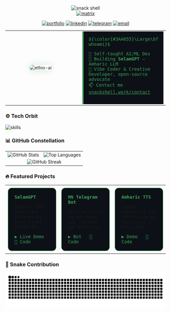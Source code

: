 <div align="center">
  <img src="https://capsule-render.vercel.app/api?type=transparent&fontColor=3AA655&fontSize=70&fontAlignY=45&text=SNACK%20SHELL&stroke=3AA655&strokeWidth=2&height=180&color=0D1117&animation=scaleIn" alt="snack shell"/>
</div>



<div align="center">
  <a href="https://git.io/typing-svg">
    <img src="https://readme-typing-svg.demolab.com?font=JetBrains+Mono&size=24&duration=2500&pause=1000&color=3AA655&center=true&vCenter=true&width=700&lines=AI%20Engineer%20%7C%20Ethiopia%20%F0%9F%87%AA%F0%9F%87%B9;Building%20SelamGPT%20%7C%20Amharic%20LLM;Open-source%20Advocate%20%7C%20Python%20Ninja" alt="matrix"/>
  </a>
</div>



<p align="center">
  <a href="https://snackshell.work"><img src="https://img.shields.io/badge/🌐_snackshell.work-0D1117?style=for-the-badge&logo=vercel&logoColor=3AA655" alt="portfolio"></a>
  <a href="https://linkedin.com/in/snackshell"><img src="https://img.shields.io/badge/LinkedIn-0D1117?style=for-the-badge&logo=linkedin&logoColor=3AA655" alt="linkedin"></a>
  <a href="https://t.me/snackshell"><img src="https://img.shields.io/badge/Telegram-0D1117?style=for-the-badge&logo=telegram&logoColor=3AA655" alt="telegram"></a>
  <a href="mailto:solomonadonay2@gmail.com"><img src="https://img.shields.io/badge/Email-0D1117?style=for-the-badge&logo=gmail&logoColor=3AA655" alt="email"></a>
</p>



<div align="center">
  <table width="100%" style="border-collapse:collapse;">
    <tr>
      <td width="45%" align="center">
        <img src="https://user-images.githubusercontent.com/74038190/212748830-4c709398-a386-4761-84d7-9e10b98fbe6e.gif"
             width="260"
             style="border-radius:12px; box-shadow:0 0 20px #3AA65540;"
             alt="ethio-ai"/>
      </td>
      <td width="55%" style="padding-left:20px;">
        <div style="font-family:'JetBrains Mono', monospace; color:#3AA655; background:#0D1117; border-left:4px solid #3AA655; padding:16px;">
          ${\color{#3AA655}\Large\bf whoami}$
          <ul style="list-style:none; padding:0;">
            <li>🔭 Self-taught AI/ML Dev</li>
            <li>🌱 Building <strong>SelamGPT</strong> – Amharic LLM</li>
            <li>📝 Vibe Coder & Creative Developer, open-source advocate</li>
            <li>📫 Contact me <a href="https://snackshell.work/contact" style="color:#3AA655;">snackshell.work/contact</a></li>
          </ul>
        </div>
      </td>
    </tr>
  </table>
</div>



<h3>⚙️ Tech Orbit</h3>
<div>
  <img src="https://skillicons.dev/icons?i=py,tensorflow,pytorch,fastapi,flask,js,ts,react,nextjs,nodejs,mongodb,postgres,docker,githubactions&perline=10" alt="skills" width="500"/>
</div>


<h3>📊 GitHub Constellation</h3>
<div align="center">
<table border="0" cellpadding="0" cellspacing="0">
  <tr>
    <td valign="top">
      <img src="https://github-readme-stats.vercel.app/api?username=snackshell&show_icons=true&theme=vue-dark&hide_border=true&include_all_commits=true&count_private=true" alt="GitHub Stats"/>
    </td>
    <td valign="top">
      <img src="https://github-readme-stats.vercel.app/api/top-langs/?username=snackshell&layout=compact&theme=vue-dark&hide_border=true&langs_count=10" alt="Top Languages"/>
    </td>
  </tr>
  <tr>
    <td colspan="2" align="center">
      <img width="100%" src="https://streak-stats.demolab.com/?user=snackshell&theme=github-dark&hide_border=true" alt="GitHub Streak"/>
    </td>
  </tr>
</table>
</div>



<h3>🔥 Featured Projects</h3>
  <table width="100%" style="max-width:900px; border:none;">
    <tr>
      <td width="33%" style="padding:8px;">
        <div style="background:#0D1117; border:1px solid #3AA655; border-radius:12px; padding:20px; font-family:'JetBrains Mono', monospace;">
          <h4 style="margin:0 0 10px; color:#3AA655;">SelamGPT</h4>
          <p>Amharic LLM assistant powered by fine-tuned LLaMA-7B.</p>
          <a href="https://snackshell.work" style="color:#3AA655; text-decoration:none;">▶ Live Demo</a>&nbsp;&nbsp;
          <a href="https://github.com/snackshell/selamgpt" style="color:#3AA655; text-decoration:none;">📁 Code</a>
        </div>
      </td>
      <td width="33%" style="padding:8px;">
        <div style="background:#0D1117; border:1px solid #3AA655; border-radius:12px; padding:20px; font-family:'JetBrains Mono', monospace;">
          <h4 style="margin:0 0 10px; color:#3AA655;">HN Telegram Bot</h4>
          <p>Auto-delivers Hacker News top stories to Telegram.</p>
          <a href="https://t.me/hackerdabi" style="color:#3AA655; text-decoration:none;">▶ Bot</a>&nbsp;&nbsp;
          <a href="https://github.com/snackshell/hn-telegram-bot" style="color:#3AA655; text-decoration:none;">📁 Code</a>
        </div>
      </td>
      <td width="33%" style="padding:8px;">
        <div style="background:#0D1117; border:1px solid #3AA655; border-radius:12px; padding:20px; font-family:'JetBrains Mono', monospace;">
          <h4 style="margin:0 0 10px; color:#3AA655;">Amharic TTS</h4>
          <p>Speech synthesis for Amharic using Tacotron2 + HiFi-GAN.</p>
          <a href="https://snackshell.work/tts" style="color:#3AA655; text-decoration:none;">▶ Demo</a>&nbsp;&nbsp;
          <a href="https://github.com/snackshell/amharic-tts" style="color:#3AA655; text-decoration:none;">📁 Code</a>
        </div>
      </td>
    </tr>
  </table>
</div>



<h3>🐍 Snake Contribution</h3>
<div align="center">
  <img src="https://github.com/snackshell/snackshell/blob/output/github-contribution-grid-snake-dark.svg" alt="Snake animation"> 
</div>
